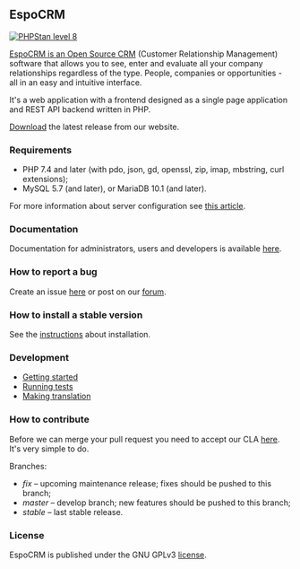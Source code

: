 ## EspoCRM

[![PHPStan level 8](https://img.shields.io/badge/PHPStan-level%208-brightgreen)](#espocrm)

[EspoCRM is an Open Source CRM](https://www.espocrm.com) (Customer Relationship Management) software that allows you to see, enter and evaluate all your company relationships regardless of the type. People, companies or opportunities - all in an easy and intuitive interface.

It's a web application with a frontend designed as a single page application and REST API backend written in PHP.

[Download](https://www.espocrm.com/download/) the latest release from our website.

### Requirements

* PHP 7.4 and later (with pdo, json, gd, openssl, zip, imap, mbstring, curl extensions);
* MySQL 5.7 (and later), or MariaDB 10.1 (and later).

For more information about server configuration see [this article](https://docs.espocrm.com/administration/server-configuration/).

### Documentation

Documentation for administrators, users and developers is available [here](https://docs.espocrm.com).

### How to report a bug

Create an issue [here](https://github.com/espocrm/espocrm/issues) or post on our [forum](http://forum.espocrm.com/forum/bug-reports).

### How to install a stable version

See the [instructions](https://docs.espocrm.com/administration/installation/) about installation.

### Development

* [Getting started](https://docs.espocrm.com/development/how-to-start)
* [Running tests](https://docs.espocrm.com/development/tests)
* [Making translation](https://docs.espocrm.com/development/translation)

### How to contribute

Before we can merge your pull request you need to accept our CLA [here](https://github.com/espocrm/cla). It's very simple to do.

Branches:

* *fix* – upcoming maintenance release; fixes should be pushed to this branch;
* *master* – develop branch; new features should be pushed to this branch;
* *stable* – last stable release.

### License

EspoCRM is published under the GNU GPLv3 [license](https://raw.githubusercontent.com/espocrm/espocrm/master/LICENSE.txt).
